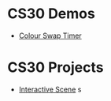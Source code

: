# CS30 Demos
- [Colour Swap Timer](color-time-swap)

# CS30 Projects
- [Interactive Scene](interactive-scene-assignment)
s